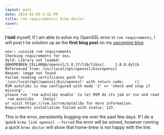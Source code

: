 ```yaml
---
layout: post
date: 2014-02-05 1:42 PM
title: rvm requirements/ brew doctor 
cover: 
---
```


**I told** myself, If I am able to solve my OpenSSL error in ``rvm requirements``, I will post t he solution up as the **first blog post** on my [upcoming blog](http://iam.cusx.io)

	oox:~ cusxio$ rvm requirements
	Checking requirements for osx.
	dyld: Library not loaded: @@HOMEBREW_CELLAR@@/openssl/1.0.1f/lib/libssl.	1.0.0.dylib
  	Referenced from: /usr/local/opt/openssl/bin/openssl
  	Reason: image not found
	Failed reading certificates path for '/usr/local/opt/openssl/bin/openssl' with return code: 	().
	RVM autolibs is now configured with mode '2' => 'check and stop if missing',
	please run `rvm autolibs enable` to let RVM do its job or run and read `rvm autolibs 	[help]`
	or visit https://rvm.io/rvm/autolibs for more information.
	Requirements installation failed with status: 133.

This is the error, persistently bugging me over the past few days. If I do a quick ``brew link openssl --forced`` the error will be solved, however running a quick ``brew doctor`` will show that home-brew is not happy with the link.

